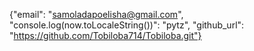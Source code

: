 {"email": "samoladapoelisha@gmail.com", "console.log(now.toLocaleString())": "pytz", "github_url": "https://github.com/Tobiloba714/Tobiloba.git"}
